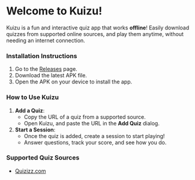 # Welcome to Kuizu!

Kuizu is a fun and interactive quiz app that works **offline**! Easily download quizzes from supported online sources, and play them anytime, without needing an internet connection.

### Installation Instructions
1. Go to the [Releases](#) page.
2. Download the latest APK file.
3. Open the APK on your device to install the app.

### How to Use Kuizu
1. **Add a Quiz**:
   - Copy the URL of a quiz from a supported source.
   - Open Kuizu, and paste the URL in the **Add Quiz** dialog.
2. **Start a Session**:
   - Once the quiz is added, create a session to start playing!
   - Answer questions, track your score, and see how you do.

### Supported Quiz Sources
- [Quizizz.com](https://quizizz.com)